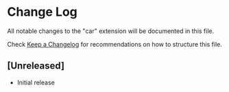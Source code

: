 # Change Log
All notable changes to the "car" extension will be documented in this file.

Check [Keep a Changelog](http://keepachangelog.com/) for recommendations on how to structure this file.

## [Unreleased]
- Initial release